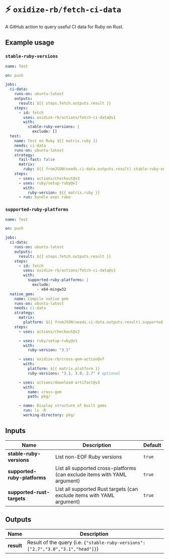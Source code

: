 # ⚡️ `oxidize-rb/fetch-ci-data`

A GitHub action to query useful CI data for Ruby on Rust.

## Example usage

### `stable-ruby-versions`

```yaml
name: Test

on: push

jobs:
  ci-data:
    runs-on: ubuntu-latest
    outputs:
      result: ${{ steps.fetch.outputs.result }}
    steps:
      - id: fetch
        uses: oxidize-rb/actions/fetch-ci-data@v1
        with:
          stable-ruby-versions: |
            exclude: []
  test:
    name: Test on Ruby ${{ matrix.ruby }}
    needs: ci-data
    runs-on: ubuntu-latest
    strategy:
      fail-fast: false
      matrix:
        ruby: ${{ fromJSON(needs.ci-data.outputs.result).stable-ruby-versions }}
    steps:
      - uses: actions/checkout@v3
      - uses: ruby/setup-ruby@v1
        with:
          ruby-version: ${{ matrix.ruby }}
      - run: bundle exec rake
```

### `supported-ruby-platforms`

```yaml
name: Test

on: push

jobs:
  ci-data:
    runs-on: ubuntu-latest
    outputs:
      result: ${{ steps.fetch.outputs.result }}
    steps:
      - id: fetch
        uses: oxidize-rb/actions/fetch-ci-data@v1
        with:
          supported-ruby-platforms: |
            exclude:
              - x64-mingw32
  native_gem:
    name: Compile native gem
    runs-on: ubuntu-latest
    needs: ci-data
    strategy:
      matrix:
        platform: ${{ fromJSON(needs.ci-data.outputs.result).supported-ruby-platforms }}
    steps:
      - uses: actions/checkout@v2

      - uses: ruby/setup-ruby@v1
        with:
          ruby-version: "3.1"

      - uses: oxidize-rb/cross-gem-action@v7
        with:
          platform: ${{ matrix.platform }}
          ruby-versions: "3.1, 3.0, 2.7" # optional

      - uses: actions/download-artifact@v3
        with:
          name: cross-gem
          path: pkg/

      - name: Display structure of built gems
        run: ls -R
        working-directory: pkg/
```

## Inputs

<!-- inputs -->

| Name                         | Description                                                               | Default |
| ---------------------------- | ------------------------------------------------------------------------- | ------- |
| **stable-ruby-versions**     | List non-EOF Ruby versions                                                | `true`  |
| **supported-ruby-platforms** | List all supported cross-platforms (can exclude items with YAML argument) | `true`  |
| **supported-rust-targets**   | List all supported Rust targets (can exclude items with YAML argument)    | `true`  |

<!-- /inputs -->

## Outputs

<!-- outputs -->

| Name       | Description                                                                      |
| ---------- | -------------------------------------------------------------------------------- |
| **result** | Result of the query (i.e. `{"stable-ruby-versions":["2.7","3.0","3.1","head"]}`) |

<!-- /outputs -->

